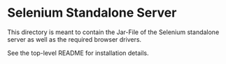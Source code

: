 # Selenium Standalone Server

This directory is meant to contain the Jar-File of the Selenium standalone server as well as the required browser drivers.

See the top-level README for installation details.
